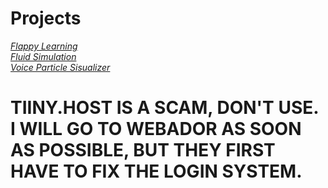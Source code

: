 # Projects
*[Flappy Learning](https://flappy-learning.tiiny.site)*                                                                                         
*[Fluid Simulation](https://fluid-simulation.tiiny.site)*                                                                                           
*[Voice Particle Sisualizer](https://voice-projects.tiiny.site)*                                                                             
# TIINY.HOST IS A SCAM, DON'T USE. I WILL GO TO WEBADOR AS SOON AS POSSIBLE, BUT THEY FIRST HAVE TO FIX THE LOGIN SYSTEM.
